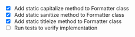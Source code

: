 - [x] Add static capitalize method to Formatter class
- [x] Add static sanitize method to Formatter class
- [x] Add static titleize method to Formatter class
- [ ] Run tests to verify implementation
